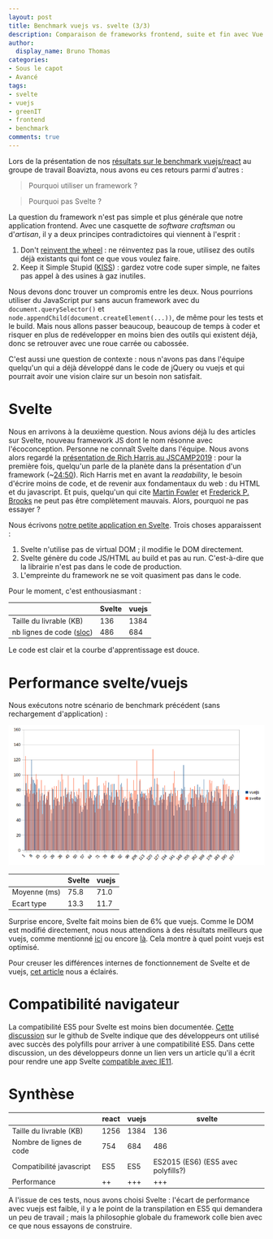 ```yaml
---
layout: post
title: Benchmark vuejs vs. svelte (3/3)
description: Comparaison de frameworks frontend, suite et fin avec Vue.js et Svelte
author:
  display_name: Bruno Thomas
categories:
- Sous le capot
- Avancé
tags:
- svelte
- vuejs
- greenIT
- frontend
- benchmark
comments: true
---
```


Lors de la présentation de nos [résultats sur le benchmark vuejs/react]({{site.url}}/frontend-benchmark_vue_react) au groupe de travail Boavizta, nous avons eu ces retours parmi d'autres :

> Pourquoi utiliser un framework ?

> Pourquoi pas Svelte ?

La question du framework n'est pas simple et plus générale que notre application frontend. Avec une casquette de *software craftsman* ou d'*artisan*, il y a deux principes contradictoires qui viennent à l'esprit :

1. Don't [reinvent the wheel](https://fr.wikipedia.org/wiki/R%C3%A9inventer_la_roue) : ne réinventez pas la roue, utilisez des outils déjà existants qui font ce que vous voulez faire.
2. Keep it Simple Stupid ([KISS](https://fr.wikipedia.org/wiki/Principe_KISS)) : gardez votre code super simple, ne faites pas appel à des usines à gaz inutiles.

Nous devons donc trouver un compromis entre les deux. Nous pourrions utiliser du JavaScript pur sans aucun framework avec du `document.querySelector()` et `node.appendChild(document.createElement(...))`, de même pour les tests et le build. Mais nous allons passer beaucoup, beaucoup de temps à coder et risquer en plus de redévelopper en moins bien des outils qui existent déjà, donc se retrouver avec une roue carrée ou cabossée.

C'est aussi une question de contexte : nous n'avons pas dans l'équipe quelqu'un qui a déjà développé dans le code de jQuery ou vuejs et qui pourrait avoir une vision claire sur un besoin non satisfait.

# Svelte

Nous en arrivons à la deuxième question. Nous avions déjà lu des articles sur Svelte, nouveau framework JS dont le nom résonne avec l'écoconception. Personne ne connaît Svelte dans l'équipe. Nous avons alors regardé la [présentation de Rich Harris au JSCAMP2019](https://www.youtube.com/watch?v=BzX4aTRPzno) : pour la première fois, quelqu'un parle de la planète dans la présentation d'un framework (~[24:50](https://youtu.be/BzX4aTRPzno?t=1475)). Rich Harris met en avant la *readability*, le besoin d'écrire moins de code, et de revenir aux fondamentaux du web : du HTML et du javascript. Et puis, quelqu'un qui cite [Martin Fowler](https://martinfowler.com/) et [Frederick P. Brooks](https://fr.wikipedia.org/wiki/Le_Mythe_du_mois-homme) ne peut pas être complètement mauvais. Alors, pourquoi ne pas essayer ?

Nous écrivons [notre petite application en Svelte](https://github.com/iroco-co/frontend-benchmark/tree/master/svelteWeb). Trois choses apparaissent :

1. Svelte n'utilise pas de virtual DOM ; il modifie le DOM directement.
2. Svelte génère du code JS/HTML au build et pas au run. C'est-à-dire que la librairie n'est pas dans le code de production.
3. L'empreinte du framework ne se voit quasiment pas dans le code.

Pour le moment, c'est enthousiasmant :

|   |Svelte | vuejs
| ---| --- | ------
| Taille du livrable (KB)| 136 | 1384
| nb lignes de code ([sloc](https://github.com/flosse/sloc))| 486  | 684

Le code est clair et la courbe d'apprentissage est douce.

# Performance svelte/vuejs

Nous exécutons notre scénario de benchmark précédent (sans rechargement d'application) :

![diagramme](/images/frontend_benchmark/07-run-diagramme.png)

|   |Svelte | vuejs
| ---| --- | ------
| Moyenne (ms)   | 75.8 | 71.0
| Ecart type | 13.3 | 11.7

Surprise encore, Svelte fait moins bien de 6% que vuejs. Comme le DOM est modifié directement, nous nous attendions à des résultats meilleurs que vuejs, comme mentionné [ici](https://medium.com/cacher-app/svelte-is-really-fast-45224f57bd86) ou encore [là](https://medium.com/habilelabs/svelte-a-magically-fast-javascript-framework-c854162288dd). Cela montre à quel point vuejs est optimisé.

Pour creuser les différences internes de fonctionnement de Svelte et de vuejs, [cet article](https://www.vuemastery.com/blog/vue-vs-svelte-comparing-framework-internals/) nous a éclairés.

# Compatibilité navigateur

La compatibilité ES5 pour Svelte est moins bien documentée. [Cette discussion](https://github.com/sveltejs/svelte/issues/558) sur le github de Svelte indique que des développeurs ont utilisé avec succès des polyfills pour arriver à une compatibilité ES5. Dans cette discussion, un des développeurs donne un lien vers un article qu'il a écrit pour rendre une app Svelte [compatible avec IE11](https://blog.az.sg/posts/svelte-and-ie11/).

# Synthèse


|  |  react | vuejs | svelte
| ---| --- | ------ | -----
Taille du livrable (KB) | 1256 |1384 | 136
Nombre de lignes de code  | 754 | 684 | 486
Compatibilité javascript  | ES5 | ES5 | ES2015 (ES6) (ES5 avec polyfills?)
Performance  | ++ | +++ | +++

A l'issue de ces tests, nous avons choisi Svelte : l'écart de performance avec vuejs est faible, il y a le point de la transpilation en ES5 qui demandera un peu de travail ; mais la philosophie globale du framework colle bien avec ce que nous essayons de construire.

